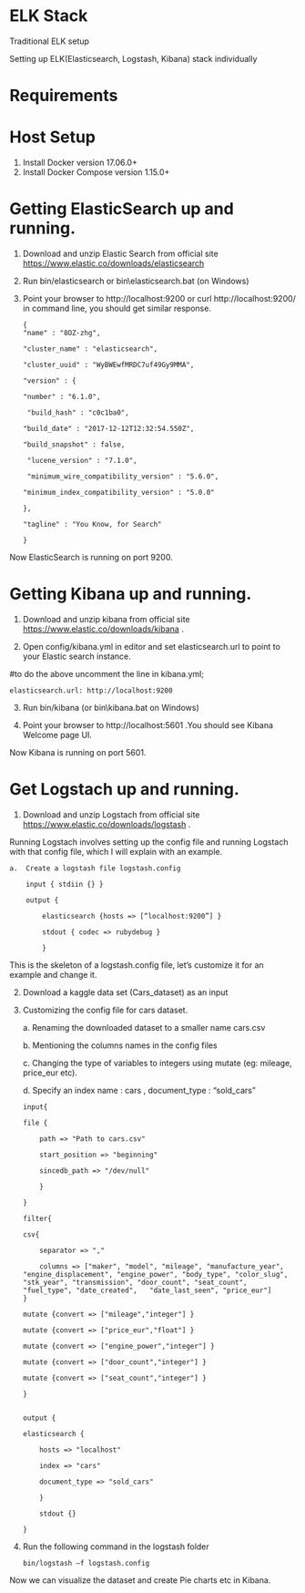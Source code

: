 # ELK Stack

Traditional ELK setup 

Setting up ELK(Elasticsearch, Logstash, Kibana) stack individually

# Requirements

# Host Setup
1.	Install Docker version 17.06.0+
2.	Install Docker Compose version 1.15.0+

# Getting ElasticSearch up and running.

1.	Download and unzip Elastic Search from official site https://www.elastic.co/downloads/elasticsearch 
2.	Run bin/elasticsearch or bin\elasticsearch.bat (on Windows)
3.	Point your browser to  http://localhost:9200 or curl http://localhost:9200/   in command line, 
	you should get similar response.


		{
  		"name" : "8OZ-zhg",
  
  		"cluster_name" : "elasticsearch",
  
  		"cluster_uuid" : "WyBWEwfMRDC7uf49Gy9MMA",
  
  		"version" : {
  
  		"number" : "6.1.0",
  
 		 "build_hash" : "c0c1ba0",
  
  		"build_date" : "2017-12-12T12:32:54.550Z",
  
  		"build_snapshot" : false,
  
 		 "lucene_version" : "7.1.0",
  
 		 "minimum_wire_compatibility_version" : "5.6.0",
  
		"minimum_index_compatibility_version" : "5.0.0"
  
  		},
  
  		"tagline" : "You Know, for Search"

		}

Now ElasticSearch is running on port 9200.


# Getting Kibana up and running.

1.	Download and unzip kibana from official site https://www.elastic.co/downloads/kibana .

2.	Open config/kibana.yml in editor and set elasticsearch.url to point to your Elastic search instance.

#to do the above uncomment the line in kibana.yml;

	elasticsearch.url: http://localhost:9200

3.	Run bin/kibana (or bin\kibana.bat on Windows)

4.	Point your browser to http://localhost:5601 .You should see Kibana Welcome page UI.

Now Kibana is running on port 5601.


# Get Logstach up and running.

1.	Download and unzip Logstach from official site https://www.elastic.co/downloads/logstash .

Running Logstach involves setting up the config file and running Logstach with that config file, which I will explain with an example. 

	a.	Create a logstash file logstash.config

		input { stdiin {} }

		output {

			elasticsearch {hosts => [“localhost:9200”] }

			stdout { codec => rubydebug }

			}

This is the skeleton of a logstash.config file, let’s customize it for an example and change it.

2.	Download a kaggle data set (Cars_dataset) as an input 

3.	Customizing the config file for cars dataset.

	a.	Renaming the downloaded dataset to a smaller name cars.csv

	b.	Mentioning the columns names in the config files

	c.	Changing the type of variables to integers using mutate (eg: mileage,
		price_eur etc).

	d.	Specify an index name : cars , document_type : “sold_cars”


		input{

		file {

			path => "Path to cars.csv"

			start_position => "beginning"

			sincedb_path => "/dev/null"
	
			}

		}

		filter{

		csv{
	
			separator => ","
		
			columns => ["maker", "model", "mileage", "manufacture_year", "engine_displacement", "engine_power", "body_type", "color_slug", "stk_year", "transmission", "door_count", "seat_count", "fuel_type", "date_created",   "date_last_seen", "price_eur"]
		}
	
		mutate {convert => ["mileage","integer"] }
	
		mutate {convert => ["price_eur","float"] }
	
		mutate {convert => ["engine_power","integer"] }
	
		mutate {convert => ["door_count","integer"] }
	
		mutate {convert => ["seat_count","integer"] }

		}


		output {

		elasticsearch {
	
			hosts => "localhost"
		
			index => "cars"
		
			document_type => "sold_cars"
		
			}
		
			stdout {}

		}


4.	Run the following command in the logstash folder

		bin/logstash –f logstash.config


Now we can visualize the dataset and create Pie charts etc in Kibana.
	

	
